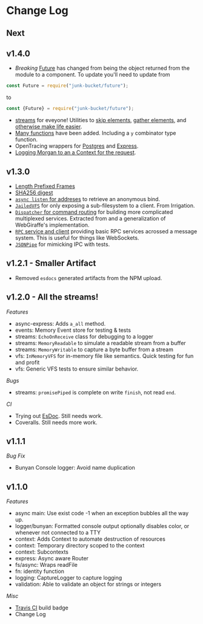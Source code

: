 # Change Log
## Next

## v1.4.0
* *Breaking* [Future](future.js) has changed from being the object returned from the module to a component.  To update
you'll need to update from
```javascript
const Future = require("junk-bucket/future");
```
to
```javascript
const {Future} = require("junk-bucket/future");
```
* [streams](streams) for eveyone!  Utilities to [skip elements](streams/skips.js), [gather elements](streams/gather.js),
and [otherwise make life easier](streams/junk.js).
* [Many functions](fn.js) have been added.  Including a `y` combinator type function.
* OpenTracing wrappers for [Postgres](pg-opentracing.js) and [Express](express-opentracing.js).
* [Logging Morgan to an a Context for the request](express-morgan.js).

## v1.3.0
* [Length Prefixed Frames](streams/network-length-frame.js)
* [SHA256 digest](crypto.js)
* [`async listen` for addreses](sockets.js) to retrieve an anonymous bind.
* [`JailedVFS`](vfs.js) for only exposing a sub-filesystem to a client.  From Irrigation.
* [`Dispatcher` for command routing](command-dispatcher.js) for building more complicated multiplexed services.  Extracted
from and a generalization of WebGiraffe's implementation.
* [`RPC` service and client](rpc.js) providing basic RPC services acrossed a message system.  This is useful for things
like WebSockets.
* [`JSONPipe`](json-pipe.js) for mimicking IPC with tests.

## v1.2.1 - Smaller Artifact
* Removed `esdocs` generated artifacts from the NPM upload.

## v1.2.0 - All the streams!
*Features*
* async-express: Adds `a_all` method.
* events: Memory Event store for testing & tests
* streams: `EchoOnReceive` class for debugging to a logger
* streams: `MemoryReadable` to simulate a readable stream from a buffer
* streams: `MemoryWritable` to capture a byte buffer from a stream
* vfs: `InMemoryVFS` for in-memory file like semantics.  Quick testing for fun and profit
* vfs: Generic VFS tests to ensure similar behavior.

*Bugs*
* streams: `promisePiped` is complete on write `finish`, not read `end`.

*CI*
* Trying out [EsDoc](https://doc.esdoc.org/github.com/meschbach/js-junk-bucket/).  Still needs work.
* Coveralls.  Still needs more work.

## v1.1.1
*Bug Fix*
* Bunyan Console logger: Avoid name duplication

## v1.1.0
*Features*
* async main: Use exist code -1 when an exception bubbles all the way up.
* logger/bunyan: Formatted console output optionally disables color, or whenever not connected to a TTY
* context: Adds Context to automate destruction of resources
* context: Temporary directory scoped to the context
* context: Subcontexts
* express: Async aware Router
* fs/async: Wraps readFile
* fn: identity function
* logging: CaptureLogger to capture logging
* validation: Able to validate an object for strings or integers

*Misc*
* [Travis CI](https://travis-ci.org/meschbach/js-junk-bucket) build badge
* Change Log

